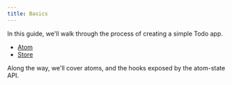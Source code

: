 ```yaml
---
title: Basics
---
```


In this guide, we'll walk through the process of creating a simple Todo app.

- [Atom](atom)
- [Store](store)

Along the way, we'll cover atoms, and the hooks exposed by the atom-state API.
